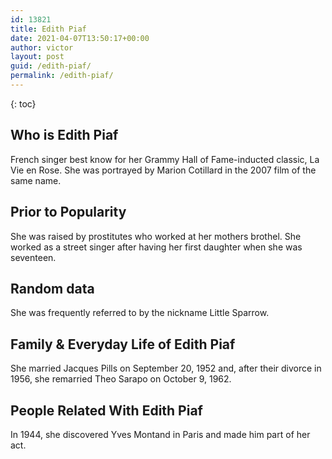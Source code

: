 ```yaml
---
id: 13821
title: Edith Piaf
date: 2021-04-07T13:50:17+00:00
author: victor
layout: post
guid: /edith-piaf/
permalink: /edith-piaf/
---
```



{: toc}


## Who is Edith Piaf



French singer best know for her Grammy Hall of Fame-inducted classic, La Vie en Rose. She was portrayed by Marion Cotillard in the 2007 film of the same name.

                
                
                
## Prior to Popularity



She was raised by prostitutes who worked at her mothers brothel. She worked as a street singer after having her first daughter when she was seventeen.

                
                
                
## Random data



She was frequently referred to by the nickname Little Sparrow.

                
                
                
## Family & Everyday Life of Edith Piaf



She married Jacques Pills on September 20, 1952 and, after their divorce in 1956, she remarried Theo Sarapo on October 9, 1962.

                
                
                
## People Related With Edith Piaf



In 1944, she discovered Yves Montand in Paris and made him part of her act.

                
              
            
          
          
          